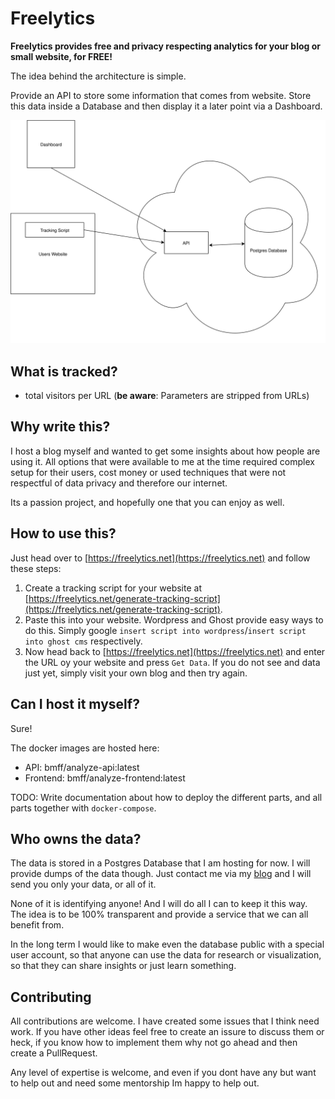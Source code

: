 # Freelytics

**Freelytics provides free and privacy respecting analytics for your blog or small website, for FREE!**

The idea behind the architecture is simple.

Provide an API to store some information that comes from website.
Store this data inside a Database and then display it a later point via a Dashboard.

![Architecture diagram](docs/assets/architecture.svg) 


## What is tracked?
- total visitors per URL (**be aware**: Parameters are stripped from URLs)

## Why write this?
I host a blog myself and wanted to get some insights about how people are using it.
All options that were available to me at the time required complex setup for their users, cost money or used techniques that were not respectful of data privacy and therefore our internet.

Its a passion project, and hopefully one that you can enjoy as well.


## How to use this?
Just head over to [https://freelytics.net](https://freelytics.net) and follow these steps:

1. Create a tracking script for your website at [https://freelytics.net/generate-tracking-script](https://freelytics.net/generate-tracking-script).
2. Paste this into your website. Wordpress and Ghost provide easy ways to do this. Simply google `insert script into wordpress`/`insert script into ghost cms` respectively.
3. Now head back to [https://freelytics.net](https://freelytics.net) and enter the URL oy your website and press `Get Data`. If you do not see and data just yet, simply visit your own blog and then try again.

## Can I host it myself?
Sure! 

The docker images are hosted here:
- API: bmff/analyze-api:latest
- Frontend: bmff/analyze-frontend:latest

TODO:
Write documentation about how to deploy the different parts, and all parts together with `docker-compose`.


## Who owns the data?
The data is stored in a Postgres Database that I am hosting for now. I will provide dumps of the data though. 
Just contact me via my [blog](https://maximilianehlers.com) and I will send you only your data, or all of it.

None of it is identifying anyone! And I will do all I can to keep it this way.
The idea is to be 100% transparent and provide a service that we can all benefit from.

In the long term I would like to make even the database public with a special user account, so that anyone can use the data for research or visualization, so that they can share insights or just learn something.

## Contributing

All contributions are welcome. I have created some issues that I think need work.
If you have other ideas feel free to create an issure to discuss them or heck, if you know how to implement them why not go ahead and then create a PullRequest. 

Any level of expertise is welcome, and even if you dont have any but want to help out and need some mentorship Im happy to help out.

